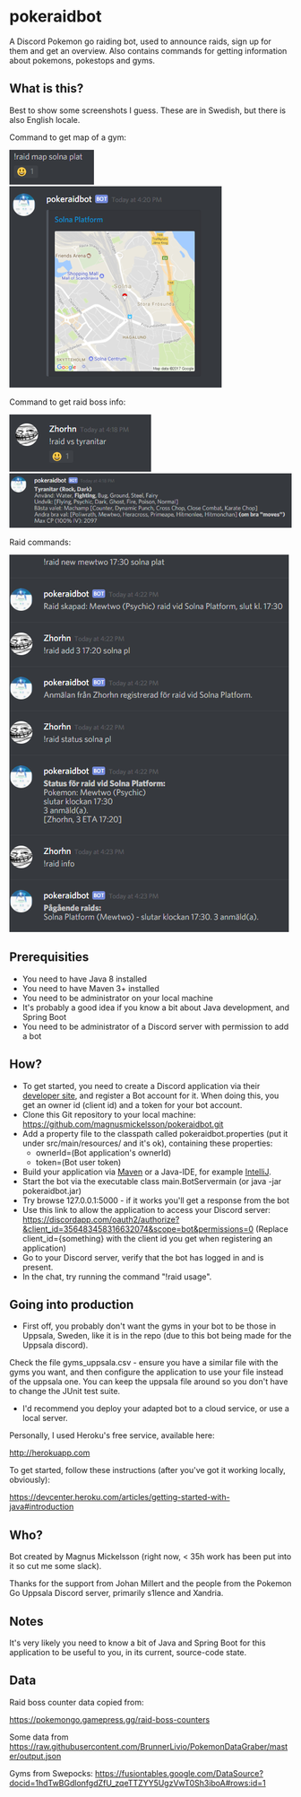 # pokeraidbot
A Discord Pokemon go raiding bot, used to announce raids, sign up for them and get an overview.
Also contains commands for getting information about pokemons, pokestops and gyms.

## What is this?

Best to show some screenshots I guess. These are in Swedish, but there is also English locale.

Command to get map of a gym:

![Map command](mapcmd.png)
![Map response](mapcmdresponse.png)

Command to get raid boss info:

![Raidboss info command](pokecmd.png)
![Raidboss response](pokecmdresponse.png)

Raid commands:

![Raid commands](raidcmd.png)

## Prerequisities

* You need to have Java 8 installed
* You need to have Maven 3+ installed
* You need to be administrator on your local machine
* It's probably a good idea if you know a bit about Java development, and Spring Boot
* You need to be administrator of a Discord server with permission to add a bot

## How?

* To get started, you need to create a Discord application via their 
[developer site](https://discordapp.com/developers/docs/intro), and register a Bot account for it. 
When doing this, you get an owner id (client id) and a token for your bot account.
* Clone this Git repository to your local machine: https://github.com/magnusmickelsson/pokeraidbot.git
* Add a property file to the classpath called pokeraidbot.properties (put it under src/main/resources/ and it's ok), 
containing these properties:
    * ownerId=(Bot application's ownerId)
    * token=(Bot user token)
* Build your application via [Maven](https://maven.apache.org) or a Java-IDE, for example 
[IntelliJ](https://www.jetbrains.com/idea/).
* Start the bot via the executable class main.BotServermain (or java -jar pokeraidbot.jar)
* Try browse 127.0.0.1:5000 - if it works you'll get a response from the bot
* Use this link to allow the application to access your Discord server:
https://discordapp.com/oauth2/authorize?&client_id=356483458316632074&scope=bot&permissions=0
(Replace client_id={something} with the client id you get when registering an application)
* Go to your Discord server, verify that the bot has logged in and is present.
* In the chat, try running the command "!raid usage".

## Going into production

* First off, you probably don't want the gyms in your bot to be those in Uppsala, Sweden, like it is
in the repo (due to this bot being made for the Uppsala discord). 

Check the file gyms_uppsala.csv -
ensure you have a similar file with the gyms you want, and then configure the application to use your
file instead of the uppsala one. You can keep the uppsala file around so you don't have to change the JUnit test suite.

* I'd recommend you deploy your adapted bot to a cloud service, or use a local server.

Personally, I used Heroku's free service, available here:

http://herokuapp.com

To get started, follow these instructions (after you've got it working locally, obviously):

https://devcenter.heroku.com/articles/getting-started-with-java#introduction

## Who?

Bot created by Magnus Mickelsson (right now, < 35h work has been put into it so cut me some slack).

Thanks for the support from Johan Millert and the people from the Pokemon Go Uppsala Discord server, primarily s1lence and Xandria.

## Notes

It's very likely you need to know a bit of Java and Spring Boot for this application to be useful to you,
in its current, source-code state.

## Data

Raid boss counter data copied from:

https://pokemongo.gamepress.gg/raid-boss-counters

Some data from https://raw.githubusercontent.com/BrunnerLivio/PokemonDataGraber/master/output.json

Gyms from Swepocks:
https://fusiontables.google.com/DataSource?docid=1hdTwBGdlonfgdZfU_zqeTTZYY5UgzVwT0Sh3iboA#rows:id=1
